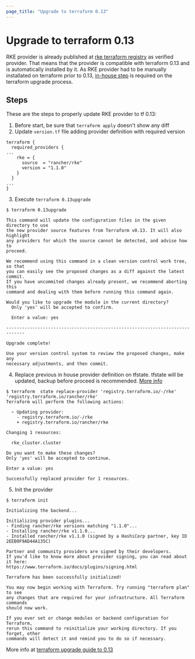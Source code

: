 ```yaml
---
page_title: "Upgrade to terraform 0.13"
---
```


# Upgrade to terraform 0.13 

RKE provider is already published at [rke terraform registry](https://registry.terraform.io/providers/rancher/rke) as verified provider. That means that the provider is compatible with terraform 0.13 and is automatically installed by it. As RKE provider had to be manually installated on terraform prior to 0.13, [in-house step](https://www.terraform.io/upgrade-guides/0-13.html#in-house-providers) is required on the terraform upgrade process.

## Steps

These are the steps to properly update RKE provider to tf 0.13:

1. Before start, be sure that `terraform apply` doesn't show any diff
2. Update `version.tf` file adding provider definition with required version

```
terraform {
  required_providers {
...
    rke = {
      source  = "rancher/rke"
      version = "1.1.0"
    }
  }
...
}
```

3. Execute `terraform 0.13upgrade`

```
$ terraform 0.13upgrade

This command will update the configuration files in the given directory to use
the new provider source features from Terraform v0.13. It will also highlight
any providers for which the source cannot be detected, and advise how to
proceed.

We recommend using this command in a clean version control work tree, so that
you can easily see the proposed changes as a diff against the latest commit.
If you have uncommited changes already present, we recommend aborting this
command and dealing with them before running this command again.

Would you like to upgrade the module in the current directory?
  Only 'yes' will be accepted to confirm.

  Enter a value: yes

-----------------------------------------------------------------------------

Upgrade complete!

Use your version control system to review the proposed changes, make any
necessary adjustments, and then commit.
```

4. Replace previous in house provider definition on tfstate. tfstate will be updated, backup before proceed is recommended. [More info](https://www.terraform.io/upgrade-guides/0-13.html#in-house-providers)

```
$ terraform  state replace-provider 'registry.terraform.io/-/rke' 'registry.terraform.io/rancher/rke'
Terraform will perform the following actions:

  ~ Updating provider:
    - registry.terraform.io/-/rke
    + registry.terraform.io/rancher/rke

Changing 1 resources:

  rke_cluster.cluster

Do you want to make these changes?
Only 'yes' will be accepted to continue.

Enter a value: yes

Successfully replaced provider for 1 resources.
```

5. Init the provider

```
$ terraform init

Initializing the backend...

Initializing provider plugins...
- Finding rancher/rke versions matching "1.1.0"...
- Installing rancher/rke v1.1.0...
- Installed rancher/rke v1.1.0 (signed by a HashiCorp partner, key ID 2EEB0F9AD44A135C)

Partner and community providers are signed by their developers.
If you'd like to know more about provider signing, you can read about it here:
https://www.terraform.io/docs/plugins/signing.html

Terraform has been successfully initialized!

You may now begin working with Terraform. Try running "terraform plan" to see
any changes that are required for your infrastructure. All Terraform commands
should now work.

If you ever set or change modules or backend configuration for Terraform,
rerun this command to reinitialize your working directory. If you forget, other
commands will detect it and remind you to do so if necessary.
```

More info at [terraform upgrade guide to 0.13](https://www.terraform.io/upgrade-guides/0-13.html)
